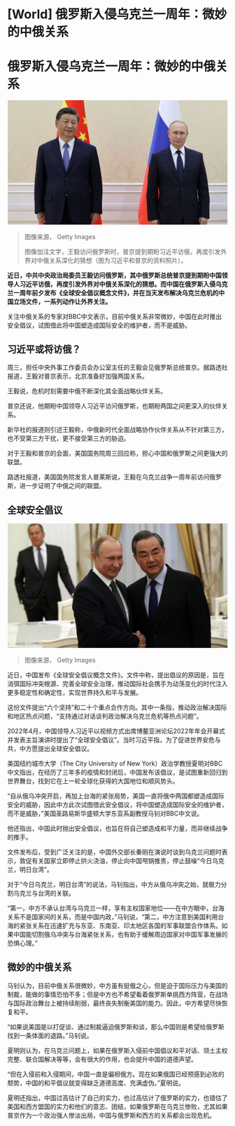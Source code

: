 # [World] 俄罗斯入侵乌克兰一周年：微妙的中俄关系

#  俄罗斯入侵乌克兰一周年：微妙的中俄关系


![习近平和普京（资料照片）](_128737314_gettyimages-1243252862.jpg)

> 图像来源，  Getty Images
>
> 图像加注文字，王毅访问俄罗斯时，普京提到期盼习近平访俄，再度引发外界对中俄关系深化的猜想（图为习近平和普京的资料照片）。

**近日，中共中央政治局委员王毅访问俄罗斯，其中俄罗斯总统普京提到期盼中国领导人习近平访俄，再度引发外界对中俄关系深化的猜想。而中国在俄罗斯入侵乌克兰一周年前夕发布《全球安全倡议概念文件》，并在当天发布解决乌克兰危机的中国立场文件，一系列动作让外界关注。**

关注中俄关系的专家对BBC中文表示，目前中俄关系非常微妙，中国在此时推出安全倡议，试图借此将中国塑造成国际安全的维护者，而不是威胁。

##  习近平或将访俄？

周三，担任中央外事工作委员会办公室主任的王毅会见俄罗斯总统普京。据路透社报道，王毅对普京表示，北京准备好加强两国关系。

王毅说，危机时刻需要中俄不断深化其全面战略伙伴关系。

普京还说，他期盼中国领导人习近平访问俄罗斯，也期盼两国之间更深入的伙伴关系。

新华社的报道则引述王毅称，中俄新时代全面战略协作伙伴关系从不针对第三方，也不受第三方干扰，更不接受第三方的胁迫。

对于王毅和普京的会面，美国国务院周三回应称，担心中国和俄罗斯之间更强大的联盟。

路透社报道，美国国务院发言人普莱斯说，王毅在乌克兰战争一周年前访问俄罗斯，进一步证明了中俄之间的联盟。

##  全球安全倡议

![王毅和普京](_128737317_gettyimages-942278866.jpg)

> 图像来源，  Getty Images

近日，中国发布《全球安全倡议概念文件》。文件中称，提出倡议的原因是，旨在消弭国际冲突根源、完善全球安全治理，推动国际社会携手为动荡变化的时代注入更多稳定性和确定性，实现世界持久和平与发展。

这份文件提出“六个坚持”和二十个重点合作方向。其中一条指，推动政治解决国际和地区热点问题，“支持通过对话谈判政治解决乌克兰危机等热点问题”。

2022年4月，中国领导人习近平以视频方式出席博鳌亚洲论坛2022年年会开幕式并发表主旨演讲时提出了“全球安全倡议”。当时习近平指，为了促进世界安危与共，中方愿提出全球安全倡议。

美国纽约城市大学（The City University of New York）政治学教授夏明对BBC中文指出，在经历了三年多的疫情和封闭后，中国发布该倡议，是试图重新回归到世界舞台，找到它在上一轮全球化获得的大国地位和顺风势头。

“自从俄乌冲突开启，再加上台海的紧张局势，美国一直将俄中两国都塑造成国际安全的威胁，因此中方此次试图借此安全倡议，将中国塑造成国际安全的维护者，而不是威胁，”美国圣路易斯华盛顿大学东亚系副教授马钊对BBC中文说。

他还指出，中国此时抛出安全倡议，也旨在将自己塑造成和平力量，而非继续战争的推手。

文件发布后，受到广泛关注的是，中国外交部长秦刚在演说时谈到乌克兰问题时表示，敦促有关国家立即停止拱火浇油，停止向中国甩锅推责，停止鼓噪“今日乌克兰，明日台湾”。

对于“今日乌克兰，明日台湾”的说法，马钊指出，中方从俄乌冲突之始，就极力分割乌克兰与台湾的关联。

“第一，中方不承认台湾与乌克兰一样，享有主权国家地位——在中方眼中，台海关系不是国家间的关系，而是中国内政，”马钊说，“第二，中方注意到美国利用台海的紧张关系在迅速扩充与东亚、东南亚、印太地区各国的军事联盟合作体系。如果中国能切割俄乌冲突与台海紧张关系，也有助于缓解周边国家对中国军事发展的恐惧心理。”

##  微妙的中俄关系


马钊认为，目前中俄关系很微妙，中方虽有挺俄之心，但是迫于国际压力与美国的制裁，能做的事情恐怕不多；但是中方也不希望看着俄罗斯单挑西方阵营，在战场与国际政治舞台上被持续削弱，最终丧失制衡美国的能力。因此，中方希望尽快恢复和平。

“如果说美国是以打促谈、通过制裁逼迫俄罗斯和谈，那么中国则是希望给俄罗斯找到一条体面的退路。”马钊说。

夏明则认为，在乌克兰问题上，如果在俄罗斯入侵前中国倡议和平对话、领土主权完整、联合国解决等等，会有很大的作用，也会提升中国的道德声望。

“但在入侵前和入侵期间，中国一直是偏袒俄方。现在如果俄国已经预感到必败的颓势，中国的和平倡议就变得缺乏道德高度、充满虚伪。”夏明说。

夏明还指出，中国过高估计了自己的实力，也过高估计了俄罗斯的实力，也错估了美国和西方盟国的实力和他们的意志、团结，如果俄罗斯在乌克兰惨败，尤其如果普京作为一个政治强人惨淡出局，中国与俄罗斯和西方的关系都会出现危机。


